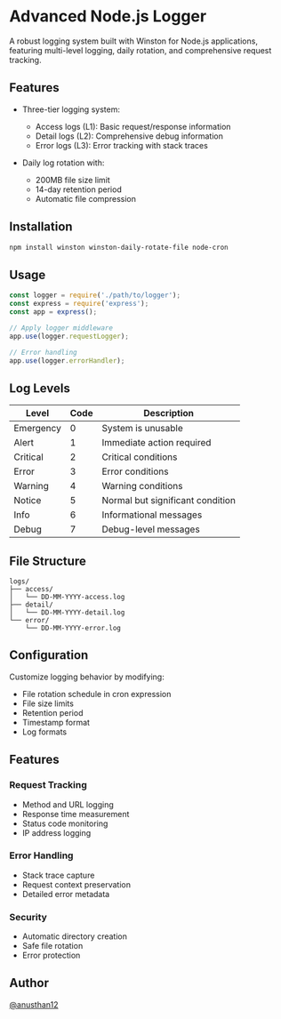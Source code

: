 # Advanced Node.js Logger

A robust logging system built with Winston for Node.js applications, featuring multi-level logging, daily rotation, and comprehensive request tracking.

## Features

- Three-tier logging system:
  - Access logs (L1): Basic request/response information
  - Detail logs (L2): Comprehensive debug information
  - Error logs (L3): Error tracking with stack traces

- Daily log rotation with:
  - 200MB file size limit
  - 14-day retention period
  - Automatic file compression

## Installation

```bash
npm install winston winston-daily-rotate-file node-cron
```

## Usage

```javascript
const logger = require('./path/to/logger');
const express = require('express');
const app = express();

// Apply logger middleware
app.use(logger.requestLogger);

// Error handling
app.use(logger.errorHandler);
```

## Log Levels

| Level     | Code | Description                       |
|-----------|------|-----------------------------------|
| Emergency | 0    | System is unusable                |
| Alert     | 1    | Immediate action required         |
| Critical  | 2    | Critical conditions               |
| Error     | 3    | Error conditions                  |
| Warning   | 4    | Warning conditions                |
| Notice    | 5    | Normal but significant condition  |
| Info      | 6    | Informational messages           |
| Debug     | 7    | Debug-level messages             |

## File Structure

```
logs/
├── access/
│   └── DD-MM-YYYY-access.log
├── detail/
│   └── DD-MM-YYYY-detail.log
└── error/
    └── DD-MM-YYYY-error.log
```

## Configuration

Customize logging behavior by modifying:
- File rotation schedule in cron expression
- File size limits
- Retention period
- Timestamp format
- Log formats

## Features

### Request Tracking
- Method and URL logging
- Response time measurement
- Status code monitoring
- IP address logging

### Error Handling
- Stack trace capture
- Request context preservation
- Detailed error metadata

### Security
- Automatic directory creation
- Safe file rotation
- Error protection

## Author

[@anusthan12](https://github.com/anusthan12)
